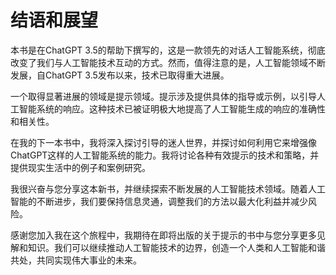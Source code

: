 # 结语和展望

本书是在ChatGPT 3.5的帮助下撰写的，这是一款领先的对话人工智能系统，彻底改变了我们与人工智能技术互动的方式。然而，值得注意的是，人工智能领域不断发展，自ChatGPT 3.5发布以来，技术已取得重大进展。

一个取得显著进展的领域是提示领域。提示涉及提供具体的指导或示例，以引导人工智能系统的响应。这种技术已被证明极大地提高了人工智能生成的响应的准确性和相关性。

在我的下一本书中，我将深入探讨引导的迷人世界，并探讨如何利用它来增强像ChatGPT这样的人工智能系统的能力。我将讨论各种有效提示的技术和策略，并提供现实生活中的例子和案例研究。

我很兴奋与您分享这本新书，并继续探索不断发展的人工智能技术领域。随着人工智能的不断进步，我们要保持信息灵通，调整我们的方法以最大化利益并减少风险。

感谢您加入我在这个旅程中，我期待在即将出版的关于提示的书中与您分享更多见解和知识。我们可以继续推动人工智能技术的边界，创造一个人类和人工智能和谐共处，共同实现伟大事业的未来。
